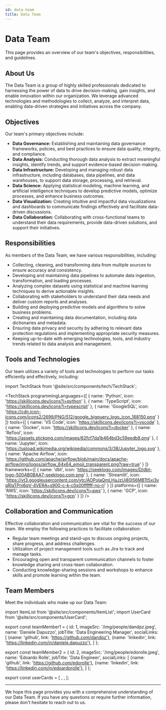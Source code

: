 ```yaml
---
id: data-team
title: Data Team
---
```


# Data Team

This page provides an overview of our team's objectives, responsibilities, and guidelines.

## About Us

The Data Team is a group of highly skilled professionals dedicated to harnessing the power of data to drive decision-making, gain insights, and enable innovation within our organization. We leverage advanced technologies and methodologies to collect, analyze, and interpret data, enabling data-driven strategies and initiatives across the company.

## Objectives

Our team's primary objectives include:

- **Data Governance:** Establishing and maintaining data governance frameworks, policies, and best practices to ensure data quality, integrity, and compliance.
- **Data Analysis:** Conducting thorough data analysis to extract meaningful insights, identify trends, and support evidence-based decision-making.
- **Data Infrastructure:** Developing and managing robust data infrastructure, including databases, data pipelines, and data warehouses, to support data storage, processing, and retrieval.
- **Data Science:** Applying statistical modeling, machine learning, and artificial intelligence techniques to develop predictive models, optimize processes, and enhance business outcomes.
- **Data Visualization:** Creating intuitive and impactful data visualizations and dashboards to communicate findings effectively and facilitate data-driven discussions.
- **Data Collaboration:** Collaborating with cross-functional teams to understand their data requirements, provide data-driven solutions, and support their initiatives.

## Responsibilities

As members of the Data Team, we have various responsibilities, including:

- Collecting, cleaning, and transforming data from multiple sources to ensure accuracy and consistency.
- Developing and maintaining data pipelines to automate data ingestion, transformation, and loading processes.
- Analyzing complex datasets using statistical and machine learning techniques to derive actionable insights.
- Collaborating with stakeholders to understand their data needs and deliver custom reports and analyses.
- Building and deploying predictive models and algorithms to solve business problems.
- Creating and maintaining data documentation, including data dictionaries and metadata.
- Ensuring data privacy and security by adhering to relevant data protection regulations and implementing appropriate security measures.
- Keeping up-to-date with emerging technologies, tools, and industry trends related to data analysis and management.

## Tools and Technologies

Our team utilizes a variety of tools and technologies to perform our tasks efficiently and effectively, including:

import TechStack from '@site/src/components/tech/TechStack';

<TechStack 
    programmingLanguages={[
        { 
            name: 'Python', 
            icon: 'https://skillicons.dev/icons?i=python' 
        },
        { 
            name: 'TypeScript', 
            icon: 'https://skillicons.dev/icons?i=typescript' 
        },
        { 
            name: 'GoogleSQL', 
            icon: 'https://cdn.icon-icons.com/icons2/2699/PNG/512/google_bigquery_logo_icon_168150.png' 
        }
    ]}
    tools={[
        { 
            name: 'VS Code', 
            icon: 'https://skillicons.dev/icons?i=vscode' 
        },
        { 
            name: 'Docker', 
            icon: 'https://skillicons.dev/icons?i=docker' 
        },
        { 
            name: 'ReTool', 
            icon: 'https://assets.stickpng.com/images/62fcf7da1b464bd3c59eedb8.png' 
        },
        { 
            name: 'Jupyter', 
            icon: 'https://upload.wikimedia.org/wikipedia/commons/3/38/Jupyter_logo.svg'
        },
        { 
            name: 'Apache Airflow', 
            icon: 'https://github.com/apache/airflow/blob/main/docs/apache-airflow/img/logos/airflow_64x64_emoji_transparent.png?raw=true'
        }
    ]}
    frameworks={[
        { 
            name: 'dbt', 
            icon: 'https://seeklogo.com/images/D/dbt-logo-500AB0BAA7-seeklogo.com.png' 
        },
        { 
            name: 'Streamlit', 
            icon: 'https://yt3.googleusercontent.com/ytc/AOPolaQmLHaJzUj80l56MBTt5xi3vgRIaTPni6qV-4VERA=s900-c-k-c0x00ffffff-no-rj' 
        }
    ]}
    platforms={[
        { 
            name: 'AWS', 
            icon: 'https://skillicons.dev/icons?i=aws' 
        },
        { 
            name: 'GCP', 
            icon: 'https://skillicons.dev/icons?i=gcp' 
        }
    ]}
/>


## Collaboration and Communication

Effective collaboration and communication are vital for the success of our team. We employ the following practices to facilitate collaboration:

- Regular team meetings and stand-ups to discuss ongoing projects, share progress, and address challenges.
- Utilization of project management tools such as Jira to track and manage tasks.
- Encouraging open and transparent communication channels to foster knowledge sharing and cross-team collaboration.
- Conducting knowledge-sharing sessions and workshops to enhance skills and promote learning within the team.

## Team Members

Meet the individuals who make up our Data Team:

import ItemList from '@site/src/components/ItemList';
import UserCard from '@site/src/components/UserCard';

export const teamMember1 = {
  id: 1,
  imageSrc: '/img/people/dandpz.jpeg',
  name: 'Daniele Dapuzzo',
  jobTitle: 'Data Engineering Manager',
  socialLinks: [
    {name: 'github', link: 'https://github.com/dandpz'},
    {name: 'linkedin', link: 'https://linkedin.com/in/daniele.dapuzzo'},
  ]
};

export const teamMember2 = {
  id: 2,
  imageSrc: '/img/people/edorolle.jpeg',
  name: 'Edoardo Rolle',
  jobTitle: 'Data Engineer',
  socialLinks: [
    {name: 'github', link: 'https://github.com/edorolle'},
    {name: 'linkedin', link: 'https://linkedin.com/in/edoardorolle'},
  ]
};

export const userCards = [
<UserCard item={teamMember1} />,
<UserCard item={teamMember2} />,
];

<ItemList items={userCards} />

---------------------

We hope this page provides you with a comprehensive understanding of our Data Team. If you have any questions or require further information, please don't hesitate to reach out to us.
